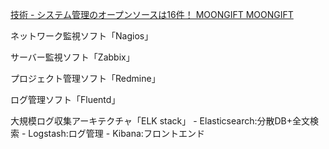 [技術 - システム管理のオープンソースは16件！ MOONGIFT MOONGIFT](http://www.moongift.jp/tag/%E6%8A%80%E8%A1%93-%E3%82%B7%E3%82%B9%E3%83%86%E3%83%A0%E7%AE%A1%E7%90%86)

ネットワーク監視ソフト「Nagios」

サーバー監視ソフト「Zabbix」

プロジェクト管理ソフト「Redmine」

ログ管理ソフト「Fluentd」

大規模ログ収集アーキテクチャ「ELK stack」
    - Elasticsearch:分散DB+全文検索
    - Logstash:ログ管理
    - Kibana:フロントエンド


